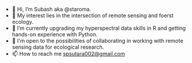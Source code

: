 - 👋 Hi, I’m Subash aka @staroma.
- 👀 My interest lies in the intersection of remote sensing and foerst ecology.
- 🌱 I’m currently upgrading my hyperspectral data skills in R and getting hands-on experience with Python.
- 💞️ I'm open to the possibilities of collaborating in working with remote sensing data for ecological research.
- 📫 How to reach me spsutara002@gmail.com

<!---
staroma/staroma is a ✨ special ✨ repository because its `README.md` (this file) appears on your GitHub profile.
You can click the Preview link to take a look at your changes.
--->
